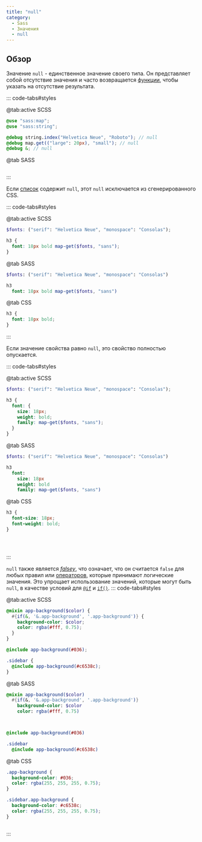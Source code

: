 ```yaml
---
title: "null"
category:
  - Sass
  - Значения
  - null
---
```


## Обзор

Значение `null` - единственное значение своего типа. Он представляет собой отсутствие значения и часто возвращается [функции](../at-rules/function), чтобы указать на отсутствие результата.

::: code-tabs#styles

@tab:active SCSS

```scss
@use "sass:map";
@use "sass:string";

@debug string.index("Helvetica Neue", "Roboto"); // null
@debug map.get(("large": 20px), "small"); // null
@debug &; // null
```

@tab SASS

```sass

```

:::

Если [список](./lists) содержит `null`, этот `null` исключается из сгенерированного CSS.

::: code-tabs#styles

@tab:active SCSS

```scss
$fonts: ("serif": "Helvetica Neue", "monospace": "Consolas");

h3 {
  font: 18px bold map-get($fonts, "sans");
}
```

@tab SASS

```sass
$fonts: ("serif": "Helvetica Neue", "monospace": "Consolas")

h3
  font: 18px bold map-get($fonts, "sans")

```

@tab CSS

```css
h3 {
  font: 18px bold;
}


```

:::

Если значение свойства равно `null`, это свойство полностью опускается.

::: code-tabs#styles

@tab:active SCSS

```scss
$fonts: ("serif": "Helvetica Neue", "monospace": "Consolas");

h3 {
  font: {
    size: 18px;
    weight: bold;
    family: map-get($fonts, "sans");
  }
}
```

@tab SASS

```sass
$fonts: ("serif": "Helvetica Neue", "monospace": "Consolas")

h3
  font:
    size: 18px
    weight: bold
    family: map-get($fonts, "sans")


```

@tab CSS

```css
h3 {
  font-size: 18px;
  font-weight: bold;
}





```

:::

`null` также является [*falsey*](../at-rules/control/if#truthiness-and-falsiness), что означает, что он считается `false` для любых правил или [операторов](../operators/boolean), которые принимают логические значения. Это упрощает использование значений, которые могут быть `null`, в качестве условий для [`@if`](../at-rules/control/if) и [`if()`](../modules/README.md#if).
::: code-tabs#styles

@tab:active SCSS

```scss
@mixin app-background($color) {
  #{if(&, '&.app-background', '.app-background')} {
    background-color: $color;
    color: rgba(#fff, 0.75);
  }
}

@include app-background(#036);

.sidebar {
  @include app-background(#c6538c);
}
```

@tab SASS

```sass
@mixin app-background($color)
  #{if(&, '&.app-background', '.app-background')}
    background-color: $color
    color: rgba(#fff, 0.75)



@include app-background(#036)

.sidebar
  @include app-background(#c6538c)

```

@tab CSS

```css
.app-background {
  background-color: #036;
  color: rgba(255, 255, 255, 0.75);
}

.sidebar.app-background {
  background-color: #c6538c;
  color: rgba(255, 255, 255, 0.75);
}



```

:::
